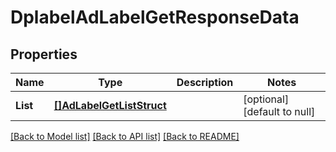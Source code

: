 # DplabelAdLabelGetResponseData

## Properties
Name | Type | Description | Notes
------------ | ------------- | ------------- | -------------
**List** | [**[]AdLabelGetListStruct**](AdLabelGetListStruct.md) |  | [optional] [default to null]

[[Back to Model list]](../README.md#documentation-for-models) [[Back to API list]](../README.md#documentation-for-api-endpoints) [[Back to README]](../README.md)



